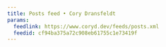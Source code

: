 ```yaml
---
title: Posts feed • Cory Dransfeldt
params:
  feedlink: https://www.coryd.dev/feeds/posts.xml
  feedid: cf94ba375a72c908eb61755c1e73419f
---
```

